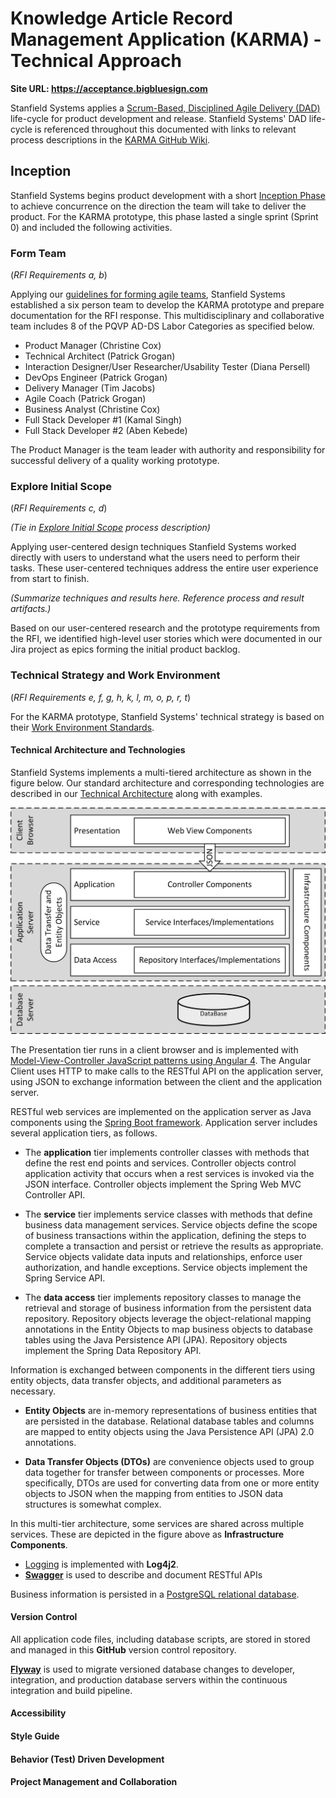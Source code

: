 # Knowledge Article Record Management Application (KARMA) - Technical Approach

**Site URL:  https://acceptance.bigbluesign.com**

Stanfield Systems applies a [Scrum-Based, Disciplined Agile Delivery (DAD)](https://github.com/StanfieldSystems/KARMA/wiki) life-cycle for product development and release.  Stanfield Systems' DAD life-cycle is referenced throughout this documented with links to relevant process descriptions in the [KARMA GitHub Wiki](https://github.com/StanfieldSystems/KARMA/wiki).

## Inception

Stanfield Systems begins product development with a short [Inception Phase](https://github.com/StanfieldSystems/KARMA/wiki/Inception)  to achieve concurrence on the direction the team will take to deliver the product.  For the KARMA prototype, this phase lasted a single sprint (Sprint 0) and included the following activities.

### Form Team
(_RFI Requirements a, b_)

Applying our [guidelines for forming agile teams](https://github.com/StanfieldSystems/KARMA/wiki/Form_and_Evolve_Team), Stanfield Systems established a six person team to develop the KARMA prototype and prepare documentation for the RFI response.  This multidisciplinary and collaborative team includes 8 of the PQVP AD-DS Labor Categories as specified below.

- Product Manager (Christine Cox)
- Technical Architect (Patrick Grogan)
- Interaction Designer/User Researcher/Usability Tester (Diana Persell)
- DevOps Engineer (Patrick Grogan)
- Delivery Manager (Tim Jacobs)
- Agile Coach (Patrick Grogan)
- Business Analyst (Christine Cox)
- Full Stack Developer #1 (Kamal Singh)
- Full Stack Developer #2 (Aben Kebede)

The Product Manager is the team leader with authority and responsibility for successful delivery of a quality working prototype.

### Explore Initial Scope
(_RFI Requirements c, d_)

_(Tie in [Explore Initial Scope](https://github.com/StanfieldSystems/kmt/wiki/Explore_Initial_Scope) process description)_

Applying user-centered design techniques Stanfield Systems worked directly with users to understand what the users need to perform their tasks.  These user-centered techniques address the entire user experience from start to finish.

_(Summarize techniques and results here.  Reference process and result artifacts.)_

Based on our user-centered research and the prototype requirements from the RFI, we identified high-level user stories which were documented in our Jira project as epics forming the initial product backlog.

### Technical Strategy and Work Environment
(_RFI Requirements e, f, g, h, k, l, m, o, p, r, t_)

For the KARMA prototype, Stanfield Systems' technical strategy is based on their [Work Environment Standards](https://github.com/StanfieldSystems/KARMA/wiki/Work_Environment_Standards).  

#### Technical Architecture and Technologies

Stanfield Systems implements a multi-tiered architecture as shown in the figure below. Our standard architecture and corresponding technologies are described in our [Technical Architecture](https://github.com/StanfieldSystems/KARMA/wiki/Technical-Architecture#technical-architecture) along with examples.

![Architecture](docs/Architecture.jpg)

The Presentation tier runs in a client browser and is implemented with [Model-View-Controller JavaScript patterns using Angular 4](https://github.com/StanfieldSystems/KARMA/wiki/Technical-Architecture#angular4client-project). The Angular Client uses HTTP to make calls to the RESTful API on the application server, using JSON to exchange information between the client and the application server.

RESTful web services are implemented on the application server as Java components using the [Spring Boot framework](https://github.com/StanfieldSystems/KARMA/wiki/Technical-Architecture#springbootangularintegration-project). Application server includes several application tiers, as follows.

* The **application** tier implements controller classes with methods that define the rest end points and services. Controller objects control application activity that occurs when a rest services is invoked via the JSON interface. Controller objects implement the Spring Web MVC Controller API.

* The **service** tier implements service classes with methods that define business  data management services. Service objects define the scope of business transactions within the application, defining the steps to complete a transaction and persist or retrieve the results as appropriate. Service objects validate data inputs and relationships, enforce user authorization, and handle exceptions. Service objects implement the Spring Service API.

* The **data access** tier implements repository classes to manage the retrieval and storage of business information from the persistent data repository.  Repository objects leverage the object-relational mapping annotations in the Entity Objects to map business objects to database tables using the Java Persistence API (JPA). Repository objects implement the Spring Data Repository API.

Information is exchanged between components in the different tiers using entity objects, data transfer objects, and additional parameters as necessary.

* **Entity Objects** are in-memory representations of business entities that are persisted in the database. Relational database tables and columns are mapped to entity objects using the Java Persistence API (JPA) 2.0 annotations. 

* **Data Transfer Objects (DTOs)** are convenience objects used to group data together for transfer between components or processes. More specifically, DTOs are used for converting data from one or more entity objects to JSON when the mapping from entities to JSON data structures is somewhat complex.

In this multi-tier architecture, some services are shared across multiple services. These are depicted in the figure above as **Infrastructure Components**.

* [Logging](https://github.com/StanfieldSystems/KARMA/wiki/Technical-Architecture#logging) is implemented with **Log4j2**.
* [**Swagger**](https://github.com/StanfieldSystems/KARMA/wiki/Technical-Architecture#swagger-2) is used to describe and document RESTful APIs

Business information is persisted in a [PostgreSQL relational database](https://github.com/StanfieldSystems/KARMA/wiki/Technical-Architecture#postgresql).  

#### Version Control

All application code files, including database scripts, are stored in stored and managed in this **GitHub** version control repository.

[**Flyway**](https://github.com/StanfieldSystems/KARMA/wiki/Technical-Architecture#flyway) is used to migrate versioned database changes to developer, integration, and production database servers within the continuous integration and build pipeline.

#### Accessibility
#### Style Guide
#### Behavior (Test) Driven Development


#### Project Management and Collaboration

